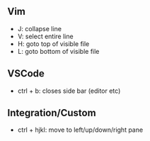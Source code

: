 ## Vim

- J: collapse line
- V: select entire line
- H: goto top of visible file
- L: goto bottom of visible file

## VSCode

- ctrl + b: closes side bar (editor etc)

## Integration/Custom

- ctrl + hjkl: move to left/up/down/right pane